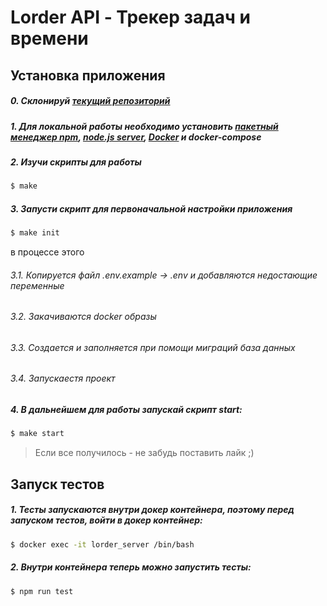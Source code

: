 # Lorder API - Трекер задач и времени

## Установка приложения

##### 0. Склонируй [текущий репозиторий](https://github.com/altiore/lorder.api)

##### 1. Для локальной работы необходимо установить [пакетный менеджер npm](https://www.npmjs.com/get-npm), [node.js server](https://nodejs.org/en/), [Docker](https://www.docker.com/get-started) и docker-compose

##### 2. Изучи скрипты для работы

```bash
$ make
```

##### 3. Запусти скрипт для первоначальной настройки приложения

```bash
$ make init
```

в процессе этого

###### 3.1. Копируется файл .env.example -> .env и добавляются недостающие переменные

###### 3.2. Закачиваются docker образы

###### 3.3. Создается и заполняется при помощи миграций база данных

###### 3.4. Запускаестя проект

##### 4. В дальнейшем для работы запускай скрипт start:

```bash
$ make start
```

> Если все получилось - не забудь поставить лайк ;)

## Запуск тестов

##### 1. Тесты запускаются внутри докер контейнера, поэтому перед запуском тестов, войти в докер контейнер:

```bash
$ docker exec -it lorder_server /bin/bash
```

##### 2. Внутри контейнера теперь можно запустить тесты:

```bash
$ npm run test
```
